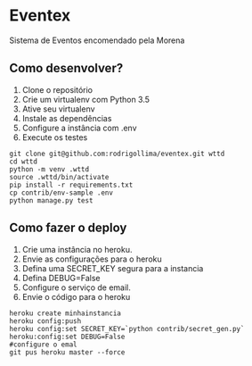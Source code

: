 # Eventex

Sistema de Eventos encomendado pela Morena

## Como desenvolver?

1. Clone o repositório
2. Crie um virtualenv com Python 3.5
3. Ative seu virtualenv
4. Instale as dependências
5. Configure a instância com .env
6. Execute os testes

```console
git clone git@github.com:rodrigollima/eventex.git wttd
cd wttd
python -m venv .wttd
source .wttd/bin/activate
pip install -r requirements.txt
cp contrib/env-sample .env
python manage.py test
```

## Como fazer o deploy
1. Crie uma instância no heroku.
2. Envie as configurações para o heroku
3. Defina uma SECRET_KEY segura para a instancia
4. Defina DEBUG=False
5. Configure o serviço de email.
6. Envie o código para o heroku

```console
heroku create minhainstancia
heroku config:push
heroku config:set SECRET_KEY=`python contrib/secret_gen.py`
heroku:config:set DEBUG=False
#configure o emal
git pus heroku master --force
```